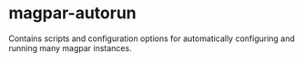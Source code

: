 magpar-autorun
==============

Contains scripts and configuration options for automatically configuring and running many magpar instances.


